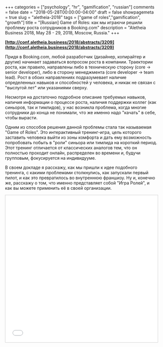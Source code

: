 +++
categories = ["psychology", "hr", "gamification", "russian"]
comments = false
date = "2018-05-28T00:00:00-04:00"
draft = false
showpagemeta = true
slug = "aletheia-2018"
tags = ["game of roles","gamification", "growth"]
title = "[Russian] Game of Roles: как мы играючи решили проблему роста сотрудников в Booking.com"
description = "Aletheia Business 2018, May 28 - 29, 2018, Moscow, Russia."
+++

**[http://conf.aletheia.business/2018/abstracts/3209](http://conf.aletheia.business/2018/abstracts/3209)**

Придя в Booking.com, любой разработчик (дизайнер, копирайтер и другие) начинает задаваться вопросом роста в компании. Траектории роста, как правило, направлены либо в техническую сторону (core -> senior developer), либо в сторону менеджмента (core developer -> team lead). Рост в обоих направлениях подразумевает наличие определенных навыков и способностей у человека, и никак не связан с "выслугой лет" или указаниями сверху.

Несмотря на достаточно подробное описание требуемых навыков, наличия информации о процессе роста, наличия поддержки коллег (как синьоров, так и тимлидов), у нас возникла проблема, когда многие сотрудники до конца не понимали, что же именно надо "качать" в себе, чтобы вырасти.

Одним из способов решения данной проблемы стала так называемая "Game of Roles". Это интерактивный тренинг-игра, цель которого заставить человека выйти из зоны комфорта и дать ему возможность попробовать побыть в "роли" синьора или тимлида на короткий период. Этот тренинг отличается от классических аналогов тем, что он полностью проходит онлайн, распределен во времени и, будучи групповым, фокусируется на индивидууме.

В своем докладе я расскажу, как мы пришли к идее подобного тренинга, с какими проблемами столкнулись, как запускали первый пилот, и как это превратилось во внутреннюю франшизу. Ну и, конечно же, расскажу о том, что именно представляет собой "Игра Ролей", и как вы можете применить её в своей организации.

<iframe src="//www.slideshare.net/slideshow/embed_code/key/3CMqVaDXBwqUA6" width="595" height="485" frameborder="0" marginwidth="0" marginheight="0" scrolling="no" style="border:1px solid #CCC; border-width:1px; margin-bottom:5px; max-width: 100%;" allowfullscreen> </iframe>
